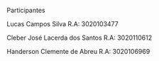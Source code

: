 Participantes

 

Lucas Campos Silva R.A: 3020103477

Cleber José Lacerda dos Santos R.A: 3020110612

Handerson Clemente de Abreu R.A: 3020106969
